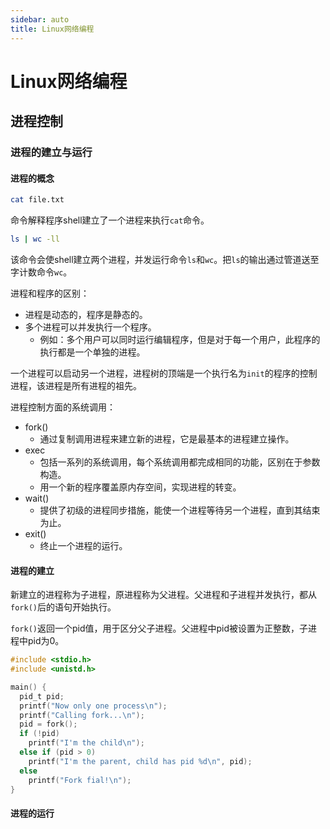 ```yaml
---
sidebar: auto
title: Linux网络编程
---
```


# Linux网络编程

## 进程控制

### 进程的建立与运行

#### 进程的概念

```bash
cat file.txt
```

命令解释程序shell建立了一个进程来执行`cat`命令。

```bash
ls | wc -ll
```

该命令会使shell建立两个进程，并发运行命令`ls`和`wc`。把`ls`的输出通过管道送至字计数命令`wc`。

进程和程序的区别：

- 进程是动态的，程序是静态的。
- 多个进程可以并发执行一个程序。
  - 例如：多个用户可以同时运行编辑程序，但是对于每一个用户，此程序的执行都是一个单独的进程。

一个进程可以启动另一个进程，进程树的顶端是一个执行名为`init`的程序的控制进程，该进程是所有进程的祖先。

进程控制方面的系统调用：

- fork()
  - 通过复制调用进程来建立新的进程，它是最基本的进程建立操作。
- exec
  - 包括一系列的系统调用，每个系统调用都完成相同的功能，区别在于参数构造。
  - 用一个新的程序覆盖原内存空间，实现进程的转变。
- wait()
  - 提供了初级的进程同步措施，能使一个进程等待另一个进程，直到其结束为止。
- exit()
  - 终止一个进程的运行。

#### 进程的建立

新建立的进程称为子进程，原进程称为父进程。父进程和子进程并发执行，都从`fork()`后的语句开始执行。

`fork()`返回一个pid值，用于区分父子进程。父进程中pid被设置为正整数，子进程中pid为0。

```c
#include <stdio.h>
#include <unistd.h>

main() {
  pid_t pid;
  printf("Now only one process\n");
  printf("Calling fork...\n");
  pid = fork();
  if (!pid)
    printf("I'm the child\n");
  else if (pid > 0)
    printf("I'm the parent, child has pid %d\n", pid);
  else
    printf("Fork fial!\n");
}
```

#### 进程的运行

